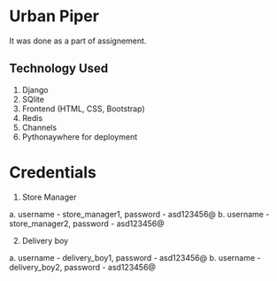 # Urban Piper
It was done as a part of assignement.

## Technology Used
1. Django
2. SQlite
3. Frontend (HTML, CSS, Bootstrap)
4. Redis
5. Channels
6. Pythonaywhere for deployment

# Credentials
1. Store Manager

 a. username - store_manager1, password - asd123456@
 b. username - store_manager2, password - asd123456@
 
2. Delivery boy

 a. username - delivery_boy1, password - asd123456@
 b. username - delivery_boy2, password - asd123456@
 
